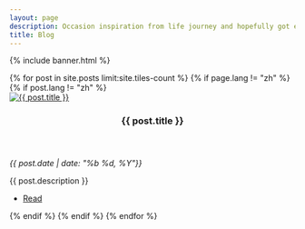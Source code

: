 ```yaml
---
layout: page
description: Occasion inspiration from life journey and hopefully got engaged
title: Blog
---
```


{% include banner.html %}

<div id="main">

<section id="two" class="spotlights">
	{% for post in site.posts limit:site.tiles-count %}
        {% if page.lang != "zh" %}
            {% if post.lang != "zh" %}
                <section>
            		<a href="{{ site.baseurl }}{{ post.url }}" class="image">
            			<img src="{{ site.baseurl }}{{ post.image }}" alt="{{ post.title }}" data-position="center center" />
            		</a>
            		<div class="content">
            			<div class="inner">
            				<header class="major">
            					<h3>{{ post.title }}</h3>
            				</header>
            				<p><em>{{ post.date | date: "%b %d, %Y"}}</em></p>
            				<p>{{ post.description }}</p>
            				<ul class="actions">
            					<li><a href="{{ site.baseurl }}{{ post.url }}" class="button">Read</a></li>
            				</ul>
            			</div>
            		</div>
            	</section>
            {% endif %}
        {% endif %}
	{% endfor %}
</section>

</div>
